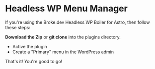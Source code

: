 # Headless WP Menu Manager

If you're using the Broke.dev Headless WP Boiler for Astro, then follow these steps: 

**Download the Zip** or **git clone** into the plugins directory. 

- Active the plugin
- Create a "Primary" menu in the WordPress admin

That's it! You're good to go!
